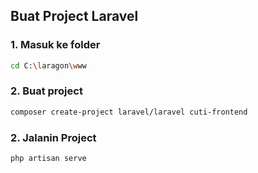 ## Buat Project Laravel
### 1. Masuk ke folder
```bash
cd C:\laragon\www
```
### 2. Buat project
```bash
composer create-project laravel/laravel cuti-frontend
```
### 2. Jalanin Project
```bash
php artisan serve
```
